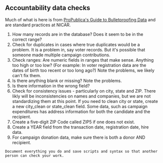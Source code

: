 ## Accountability data checks

Much of what is here is from [ProPublica's Guide to Bulletproofing Data](https://github.com/propublica/guides/blob/master/data-bulletproofing.md) and are standard practices at NICAR.  

1. How many records are in the database? Does it seem to be in the correct range?  
2. Check for duplicates in cases where true duplicates would be a problem. It is a problem in, say voter records. But it's possible that someone made multiple campaign contributions.  
3. Check ranges: Are numeric fields in ranges that make sense. Anything too high or
too low? (For example: In voter registration data are the dates of birth too recent or too long ago?)  Note the problems, we likely can't fix them.  
4. Is there anything blank or missing? Note the problems.  
5. Is there information in the wrong field?  
6. Check for consistency issues - particularly on city, state and ZIP.   There likly will be inconsistencies on names and companies, but we are not standardizing them at this point. If  you need to clean city or state, create a new city_clean or state_clean field. Some data, such as campaign expenditures has address information for both the candidate and the recipient.
7. Create a five-digit ZIP Code called ZIP5 if one does not exist.  
8. Create a YEAR field from the transaction date, registration date, hire data.  
9. For campaign donation data, make sure there is both a donor AND recipient.  

`Document everything you do and save scripts and syntax so that another person can check your work.`
